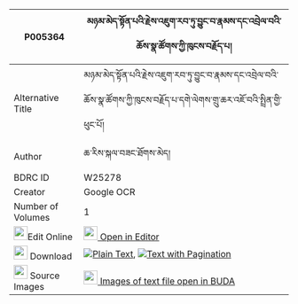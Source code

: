 |P005364|མཉམ་མེད་སྟོན་པའི་རྗེས་འཇུག་རབ་ཏུ་བྱུང་བ་རྣམས་དང་འབྲེལ་བའི་ཆོས་སྣ་ཚོགས་ཀྱི་ཁུངས་བརྗོད་པ། 
| --- | --- 
|Alternative Title |མཉམ་མེད་སྟོན་པའི་རྗེས་འཇུག་རབ་ཏུ་བྱུང་བ་རྣམས་དང་འབྲེལ་བའི་ཆོས་སྣ་ཚོགས་ཀྱི་ཁུངས་བརྗོད་པ་དགེ་ལེགས་གྲུ་ཆར་འཇོ་བའི་སྤྲིན་གྱི་ཕུང་པོ།
|Author| ཆ་རིས་སྐལ་བཟང་ཐོགས་མེད།
|BDRC ID | W25278
|Creator | Google OCR
|Number of Volumes| 1
|<img width="25" src="https://img.icons8.com/color/25/000000/edit-property.png">Edit Online| [<img width="25" src="https://avatars.githubusercontent.com/u/45091458?s=200&v=4"> Open in Editor](http://editor.openpecha.org/P005364)
|<img width="25" src="https://img.icons8.com/fluent/48/000000/download-2.png"/>  Download | [![](https://img.icons8.com/color/20/000000/txt.png)Plain Text](https://github.com/Openpecha/P005364/releases/download/v1/nyamme_tonpa_i_jejuk_rabtu_jun_plain_P005364.zip), [![](https://img.icons8.com/color/20/000000/txt.png)Text with Pagination](https://github.com/Openpecha/P005364/releases/download/v1/nyamme_tonpa_i_jejuk_rabtu_jun_pages_P005364.zip)
|<img width="25" src="https://img.icons8.com/plasticine/100/000000/pictures-folder.png"/>  Source Images | [<img width="25" src="https://library.bdrc.io/icons/BUDA-small.svg"> Images of text file open in BUDA](https://library.bdrc.io/show/bdr:W25278)